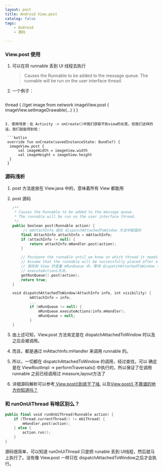 ```yaml
---
layout: post
title: Android View.post
catalog: false
tags:
    - Android
    - 源码

---
```


### View.post 使用

1. 可以在将 runnable 丢到 UI 线程去执行

   > Causes the Runnable to be added to the message queue. The runnable will be run on the user interface thread.

2. 一个例子：
	```kotlin
  thread { 
  	//get image from network
  	imageView.post { 
  		imageView.setImageDrawable(...)
  	}
  }
  ```

3. 使用场景：在 Activity -> onCreate()中我们获取不到view的长宽，但我们这样的话，我们就能得到啦：

   ```kotlin
   override fun onCreate(savedInstanceState: Bundle?) {
   	imageView.post {
   		val imageWidth = imageView.width
   		val imageHeight = imageView.height
   	}
   }
   ```

### 源码浅析

1. post 方法是放在 View.java 中的，意味着所有 View 都能用

2. post 源码

   ```kotlin
   /**
    * Causes the Runnable to be added to the message queue.
    * The runnable will be run on the user interface thread.
    */
   public boolean post(Runnable action) {
   		// mAttachInfo 是在 dispatchAttachedToWindow 方法中赋值的
       final AttachInfo attachInfo = mAttachInfo;
       if (attachInfo != null) {
           return attachInfo.mHandler.post(action);
       }
   
       // Postpone the runnable until we know on which thread it needs to run.
       // Assume that the runnable will be successfully placed after attach.
       // 保存到 View 的变量 mRunQueue 中，等待 dispatchAttachedToWindow 中调用
       // executeActions方法，
       getRunQueue().post(action);
       return true;
   }
   
   void dispatchAttachedToWindow(AttachInfo info, int visibility) {
           mAttachInfo = info;
           ...
           if (mRunQueue != null) {
               mRunQueue.executeActions(info.mHandler);
               mRunQueue = null;
           }
   }
   ```

3. 由上述可知，View.post 方法肯定是在 dispatchAttachedToWindow 时以及之后会被调用。
4. 而且，都是通过 mAttachInfo.mHandler 来调用 runnable 的。
5. 所以，一切都在 dispatchAttachedToWindow 的调用，经过查找，可以 确定是在 ViewRootImpl -> performTraversals() 中执行的，所以保证了在调用 runnable 之前已经调用过 measure,layout方法了
6. 详细源码解析可以参考[ View.post()到底干了啥](https://www.jianshu.com/p/85fc4decc947), 以及[View.post() 不靠谱的地方你知道吗？](https://www.jianshu.com/p/5f602fd6cd41)



### 和 runOnUiThread 有啥区别么？

```kotlin
public final void runOnUiThread(Runnable action) {
    if (Thread.currentThread() != mUiThread) {
        mHandler.post(action);
    } else {
        action.run();
    }
}
```

源码很简单，可以知道 runOnUiThread 只是把 runable 丢到 UI线程，然后就马上执行了。没有像 View.post 一样只在 dispatchAttachedToWindow之后才会执行。